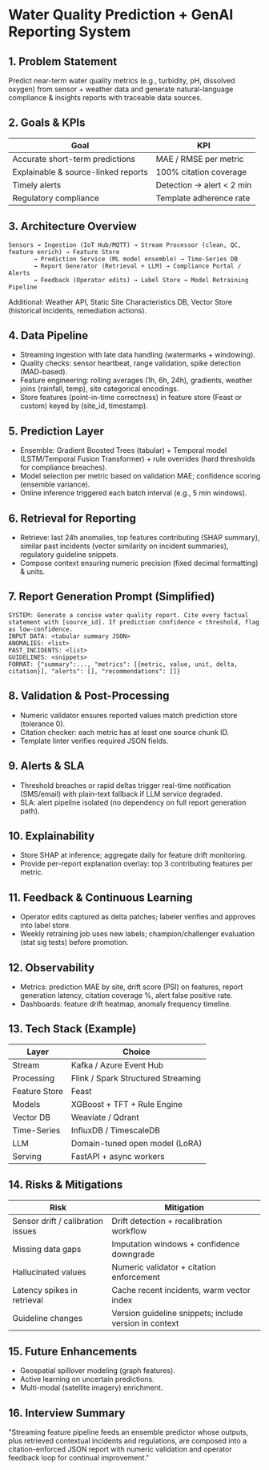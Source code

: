 # Water Quality Prediction + GenAI Reporting System

## 1. Problem Statement
Predict near-term water quality metrics (e.g., turbidity, pH, dissolved oxygen) from sensor + weather data and generate natural-language compliance & insights reports with traceable data sources.

## 2. Goals & KPIs
| Goal | KPI |
|------|-----|
| Accurate short-term predictions | MAE / RMSE per metric |
| Explainable & source-linked reports | 100% citation coverage |
| Timely alerts | Detection → alert < 2 min |
| Regulatory compliance | Template adherence rate |

## 3. Architecture Overview
```
Sensors → Ingestion (IoT Hub/MQTT) → Stream Processor (clean, QC, feature enrich) → Feature Store
       → Prediction Service (ML model ensemble) → Time-Series DB
       → Report Generator (Retrieval + LLM) → Compliance Portal / Alerts
       → Feedback (Operator edits) → Label Store → Model Retraining Pipeline
```
Additional: Weather API, Static Site Characteristics DB, Vector Store (historical incidents, remediation actions).

## 4. Data Pipeline
- Streaming ingestion with late data handling (watermarks + windowing).
- Quality checks: sensor heartbeat, range validation, spike detection (MAD-based).
- Feature engineering: rolling averages (1h, 6h, 24h), gradients, weather joins (rainfall, temp), site categorical encodings.
- Store features (point-in-time correctness) in feature store (Feast or custom) keyed by (site_id, timestamp).

## 5. Prediction Layer
- Ensemble: Gradient Boosted Trees (tabular) + Temporal model (LSTM/Temporal Fusion Transformer) + rule overrides (hard thresholds for compliance breaches).
- Model selection per metric based on validation MAE; confidence scoring (ensemble variance).
- Online inference triggered each batch interval (e.g., 5 min windows).

## 6. Retrieval for Reporting
- Retrieve: last 24h anomalies, top features contributing (SHAP summary), similar past incidents (vector similarity on incident summaries), regulatory guideline snippets.
- Compose context ensuring numeric precision (fixed decimal formatting) & units.

## 7. Report Generation Prompt (Simplified)
```
SYSTEM: Generate a concise water quality report. Cite every factual statement with [source_id]. If prediction confidence < threshold, flag as low-confidence.
INPUT DATA: <tabular summary JSON>
ANOMALIES: <list>
PAST_INCIDENTS: <list>
GUIDELINES: <snippets>
FORMAT: {"summary":..., "metrics": [{metric, value, unit, delta, citation}], "alerts": [], "recommendations": []}
```

## 8. Validation & Post-Processing
- Numeric validator ensures reported values match prediction store (tolerance 0).
- Citation checker: each metric has at least one source chunk ID.
- Template linter verifies required JSON fields.

## 9. Alerts & SLA
- Threshold breaches or rapid deltas trigger real-time notification (SMS/email) with plain-text fallback if LLM service degraded.
- SLA: alert pipeline isolated (no dependency on full report generation path).

## 10. Explainability
- Store SHAP at inference; aggregate daily for feature drift monitoring.
- Provide per-report explanation overlay: top 3 contributing features per metric.

## 11. Feedback & Continuous Learning
- Operator edits captured as delta patches; labeler verifies and approves into label store.
- Weekly retraining job uses new labels; champion/challenger evaluation (stat sig tests) before promotion.

## 12. Observability
- Metrics: prediction MAE by site, drift score (PSI) on features, report generation latency, citation coverage %, alert false positive rate.
- Dashboards: feature drift heatmap, anomaly frequency timeline.

## 13. Tech Stack (Example)
| Layer | Choice |
|-------|--------|
| Stream | Kafka / Azure Event Hub |
| Processing | Flink / Spark Structured Streaming |
| Feature Store | Feast |
| Models | XGBoost + TFT + Rule Engine |
| Vector DB | Weaviate / Qdrant |
| Time-Series | InfluxDB / TimescaleDB |
| LLM | Domain-tuned open model (LoRA) |
| Serving | FastAPI + async workers |

## 14. Risks & Mitigations
| Risk | Mitigation |
|------|-----------|
| Sensor drift / calibration issues | Drift detection + recalibration workflow |
| Missing data gaps | Imputation windows + confidence downgrade |
| Hallucinated values | Numeric validator + citation enforcement |
| Latency spikes in retrieval | Cache recent incidents, warm vector index |
| Guideline changes | Version guideline snippets; include version in context |

## 15. Future Enhancements
- Geospatial spillover modeling (graph features).
- Active learning on uncertain predictions.
- Multi-modal (satellite imagery) enrichment.

## 16. Interview Summary
"Streaming feature pipeline feeds an ensemble predictor whose outputs, plus retrieved contextual incidents and regulations, are composed into a citation-enforced JSON report with numeric validation and operator feedback loop for continual improvement."
